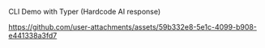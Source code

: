 CLI Demo with Typer (Hardcode AI response)

https://github.com/user-attachments/assets/59b332e8-5e1c-4099-b908-e441338a3fd7


